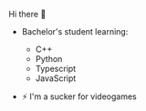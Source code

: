 Hi there 👋

- Bachelor's student learning:
    - C++
    - Python
    - Typescript
    - JavaScript
 
- ⚡ I'm a sucker for videogames

<!--
**Vovegog/Vovegog** is a ✨ _special_ ✨ repository because its `README.md` (this file) appears on your GitHub profile.

Here are some ideas to get you started:

- 🔭 I’m currently working on ...
- 🌱 I’m currently learning ...
- 👯 I’m looking to collaborate on ...
- 🤔 I’m looking for help with ...
- 💬 Ask me about ...
- 📫 How to reach me: ...
- 😄 Pronouns: ...
- ⚡ Fun fact: ...
-->
